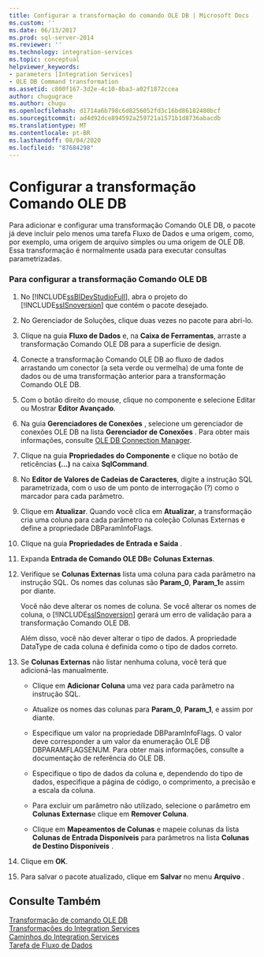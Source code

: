```yaml
---
title: Configurar a transformação do comando OLE DB | Microsoft Docs
ms.custom: ''
ms.date: 06/13/2017
ms.prod: sql-server-2014
ms.reviewer: ''
ms.technology: integration-services
ms.topic: conceptual
helpviewer_keywords:
- parameters [Integration Services]
- OLE DB Command transformation
ms.assetid: c800f167-3d2e-4c10-8ba3-a02f1872ccea
author: chugugrace
ms.author: chugu
ms.openlocfilehash: d1714a6b798c6d8256052fd3c16bd86182480bcf
ms.sourcegitcommit: ad4d92dce894592a259721a1571b1d8736abacdb
ms.translationtype: MT
ms.contentlocale: pt-BR
ms.lasthandoff: 08/04/2020
ms.locfileid: "87684298"
---
```

# <a name="configure-the-ole-db-command-transformation"></a>Configurar a transformação Comando OLE DB
  Para adicionar e configurar uma transformação Comando OLE DB, o pacote já deve incluir pelo menos uma tarefa Fluxo de Dados e uma origem, como, por exemplo, uma origem de arquivo simples ou uma origem de OLE DB. Essa transformação é normalmente usada para executar consultas parametrizadas.  
  
### <a name="to-configure-the-ole-db-command-transformation"></a>Para configurar a transformação Comando OLE DB  
  
1.  No [!INCLUDE[ssBIDevStudioFull](../includes/ssbidevstudiofull-md.md)], abra o projeto do [!INCLUDE[ssISnoversion](../includes/ssisnoversion-md.md)] que contém o pacote desejado.  
  
2.  No Gerenciador de Soluções, clique duas vezes no pacote para abri-lo.  
  
3.  Clique na guia **Fluxo de Dados** e, na **Caixa de Ferramentas**, arraste a transformação Comando OLE DB para a superfície de design.  
  
4.  Conecte a transformação Comando OLE DB ao fluxo de dados arrastando um conector (a seta verde ou vermelha) de uma fonte de dados ou de uma transformação anterior para a transformação Comando OLE DB.  
  
5.  Com o botão direito do mouse, clique no componente e selecione Editar ou Mostrar **Editor Avançado**.  
  
6.  Na guia **Gerenciadores de Conexões** , selecione um gerenciador de conexões OLE DB na lista **Gerenciador de Conexões** . Para obter mais informações, consulte [OLE DB Connection Manager](connection-manager/ole-db-connection-manager.md).  
  
7.  Clique na guia **Propriedades do Componente** e clique no botão de reticências **(...)** na caixa **SqlCommand**.  
  
8.  No **Editor de Valores de Cadeias de Caracteres**, digite a instrução SQL parametrizada, com o uso de um ponto de interrogação (?) como o marcador para cada parâmetro.  
  
9. Clique em **Atualizar**. Quando você clica em **Atualizar**, a transformação cria uma coluna para cada parâmetro na coleção Colunas Externas e define a propriedade DBParamInfoFlags.  
  
10. Clique na guia **Propriedades de Entrada e Saída** .  
  
11. Expanda **Entrada de Comando OLE DB**e **Colunas Externas**.  
  
12. Verifique se **Colunas Externas** lista uma coluna para cada parâmetro na instrução SQL. Os nomes das colunas são **Param_0**, **Param_1**e assim por diante.  
  
     Você não deve alterar os nomes de coluna. Se você alterar os nomes de coluna, o [!INCLUDE[ssISnoversion](../includes/ssisnoversion-md.md)] gerará um erro de validação para a transformação Comando OLE DB.  
  
     Além disso, você não dever alterar o tipo de dados. A propriedade DataType de cada coluna é definida como o tipo de dados correto.  
  
13. Se **Colunas Externas** não listar nenhuma coluna, você terá que adicioná-las manualmente.  
  
    -   Clique em **Adicionar Coluna** uma vez para cada parâmetro na instrução SQL.  
  
    -   Atualize os nomes das colunas para **Param_0**, **Param_1**, e assim por diante.  
  
    -   Especifique um valor na propriedade DBParamInfoFlags. O valor deve corresponder a um valor da enumeração OLE DB DBPARAMFLAGSENUM. Para obter mais informações, consulte a documentação de referência do OLE DB.  
  
    -   Especifique o tipo de dados da coluna e, dependendo do tipo de dados, especifique a página de código, o comprimento, a precisão e a escala da coluna.  
  
    -   Para excluir um parâmetro não utilizado, selecione o parâmetro em **Colunas Externas**e clique em **Remover Coluna**.  
  
    -   Clique em **Mapeamentos de Colunas** e mapeie colunas da lista **Colunas de Entrada Disponíveis** para parâmetros na lista **Colunas de Destino Disponíveis** .  
  
14. Clique em **OK**.  
  
15. Para salvar o pacote atualizado, clique em **Salvar** no menu **Arquivo** .  
  
## <a name="see-also"></a>Consulte Também  
 [Transformação de comando OLE DB](data-flow/transformations/ole-db-command-transformation.md)   
 [Transformações do Integration Services](data-flow/transformations/integration-services-transformations.md)   
 [Caminhos do Integration Services](data-flow/integration-services-paths.md)   
 [Tarefa de Fluxo de Dados](control-flow/data-flow-task.md)  
  
  
